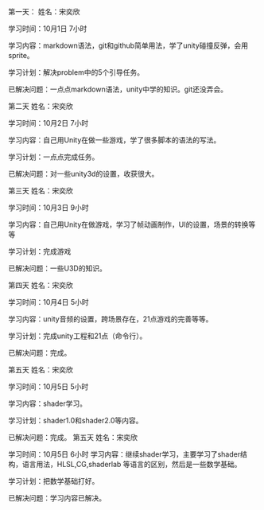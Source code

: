 第一天：
姓名：宋奕欣

学习时间：10月1日 7小时

学习内容：markdown语法，git和github简单用法，学了unity碰撞反弹，会用sprite。

学习计划：解决problem中的5个引导任务。

已解决问题：一点点markdown语法，unity中学的知识。git还没弄会。

第二天
姓名：宋奕欣

学习时间：10月2日 7小时

学习内容：自己用Unity在做一些游戏，学了很多脚本的语法的写法。

学习计划：一点点完成任务。

已解决问题：对一些unity3d的设置，收获很大。

第三天
姓名：宋奕欣

学习时间：10月3日 9小时

学习内容：自己用Unity在做游戏，学习了帧动画制作，UI的设置，场景的转换等等

学习计划：完成游戏

已解决问题：一些U3D的知识。

第四天
姓名：宋奕欣

学习时间：10月4日 5小时

学习内容：unity音频的设置，跨场景存在，21点游戏的完善等等。

学习计划：完成unity工程和21点（命令行）。

已解决问题：完成。

第五天
姓名：宋奕欣

学习时间：10月5日 5小时

学习内容：shader学习。

学习计划：shader1.0和shader2.0等内容。

已解决问题：完成。
第五天
姓名：宋奕欣

学习时间：10月5日 6小时
学习内容：继续shader学习，主要学习了shader结构，语言用法，HLSL,CG,shaderlab 等语言的区别，然后是一些数学基础。

学习计划：把数学基础打好。

已解决问题：学习内容已解决。

